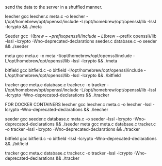 send the data to the server in a shuffled manner.


leecher
gcc leecher.c meta.c -o leecher -I/opt/homebrew/opt/openssl/include -L/opt/homebrew/opt/openssl/lib -lssl -lcrypto && ./meta

Seeder
gcc -I$(brew --prefix openssl)/include -L$(brew --prefix openssl)/lib -lssl -lcrypto -Wno-deprecated-declarations seeder.c database.c -o seeder  && ./seeder


meta
gcc meta.c -o meta -I/opt/homebrew/opt/openssl/include -L/opt/homebrew/opt/openssl/lib -lssl -lcrypto && ./meta


bitfield
gcc bitfield.c -o bitfield -I/opt/homebrew/opt/openssl/include -L/opt/homebrew/opt/openssl/lib -lssl -lcrypto && ./bitfield

tracker
gcc meta.c database.c tracker.c -o tracker  -I/opt/homebrew/opt/openssl/include -L/opt/homebrew/opt/openssl/lib -lssl -lcrypto -Wno-deprecated-declarations &&  ./tracker


FOR DOCKER CONTAINERS
leecher
gcc leecher.c meta.c -o leecher -lssl -lcrypto -Wno-deprecated-declarations && ./leecher

seeder
gcc seeder.c database.c meta.c -o seeder -lssl -lcrypto -Wno-deprecated-declarations && ./seeder
meta
gcc meta.c database.c  tracker.c -o tracker -lssl -lcrypto -Wno-deprecated-declarations && ./tracker

bitfield
gcc bitfield.c -o bitfield -lssl -lcrypto -Wno-deprecated-declarations && ./bitfield

tracker
gcc meta.c database.c tracker.c -o tracker -lssl -lcrypto -Wno-deprecated-declarations && ./tracker
